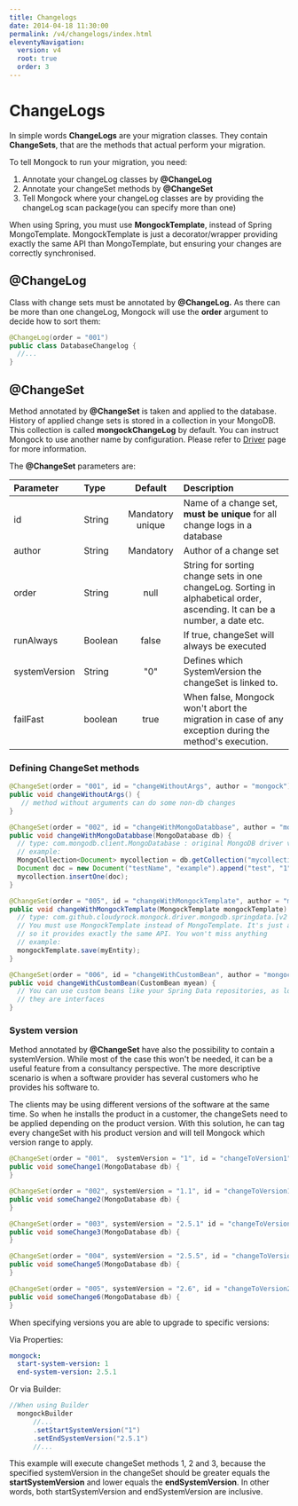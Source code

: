 ```yaml
---
title: Changelogs
date: 2014-04-18 11:30:00 
permalink: /v4/changelogs/index.html
eleventyNavigation:
  version: v4
  root: true
  order: 3
---
```

# ChangeLogs

In simple words **ChangeLogs** are your migration classes. They contain **ChangeSets**, that are the methods that actual perform your migration. 

To tell Mongock to run your migration, you need:

1. Annotate your changeLog classes by **@ChangeLog**
2. Annotate your changeSet methods by **@ChangeSet**
3. Tell Mongock where your changeLog classes are by providing the changeLog scan package\(you can specify more than one\)

<div class="tip">
When using Spring, you must use <b>MongockTemplate</b>, instead of Spring MongoTemplate. MongockTemplate is just a decorator/wrapper providing exactly the same API than MongoTemplate, but ensuring your changes are correctly synchronised. 
</div>

## @ChangeLog

Class with change sets must be annotated by **@ChangeLog.** As there can be more than one changeLog, Mongock will use the **order** argument to decide how to sort them:

```java
@ChangeLog(order = "001")
public class DatabaseChangelog {
  //...
}
```

## @ChangeSet

Method annotated by **@ChangeSet** is taken and applied to the database. History of applied change sets is stored in a collection in your MongoDB.   
This collection is called **mongockChangeLog** by default. You can instruct Mongock to use another name by configuration. Please refer to [Driver](/v4/driver) page for more information.

The **@ChangeSet** parameters are:

| Parameter | Type | Default | Description |
| :--- | :--- | :---: | :--- |
| id | String | Mandatory unique | Name of a change set, **must be unique** for all change logs in a database |
| author | String | Mandatory | Author of a change set |
| order | String | null | String for sorting change sets in one changeLog. Sorting in alphabetical order, ascending. It can be a number, a date etc. |
| runAlways | Boolean | false | If true, changeSet will always be executed |
| systemVersion | String | "0" | Defines which SystemVersion the changeSet is linked to.  |
| failFast | boolean | true | When false, Mongock won't abort the migration in case of any exception during the method's execution.  |

### Defining ChangeSet methods

```java
@ChangeSet(order = "001", id = "changeWithoutArgs", author = "mongock")
public void changeWithoutArgs() {
   // method without arguments can do some non-db changes
}

@ChangeSet(order = "002", id = "changeWithMongoDatabbase", author = "mongock")
public void changeWithMongoDatabbase(MongoDatabase db) {
  // type: com.mongodb.client.MongoDatabase : original MongoDB driver v. 3.x, operations allowed by driver are possible
  // example: 
  MongoCollection<Document> mycollection = db.getCollection("mycollection");
  Document doc = new Document("testName", "example").append("test", "1");
  mycollection.insertOne(doc);
}

@ChangeSet(order = "005", id = "changeWithMongockTemplate", author = "mongock")
public void changeWithMongockTemplate(MongockTemplate mongockTemplate) {
  // type: com.github.cloudyrock.mongock.driver.mongodb.springdata.[v2 | v3].decorator.impl.MongockTemplate
  // You must use MongockTemplate instead of MongoTemplate. It's just a wrapper/decorator
  // so it provides exactly the same API. You won't miss anything
  // example:
  mongockTemplate.save(myEntity);
}

@ChangeSet(order = "006", id = "changeWithCustomBean", author = "mongock")
public void changeWithCustomBean(CustomBean myean) {
  // You can use custom beans like your Spring Data repositories, as long as 
  // they are interfaces
}
```

### System version

Method annotated by **@ChangeSet** have also the possibility to contain a systemVersion. While most of the case this won't be needed, it can be a useful feature from a consultancy perspective. The more descriptive scenario is when a software provider has several customers who he provides his software to. 

The clients may be using different versions of the software at the same time. So when he installs the product in a customer, the changeSets need to be applied depending on the product version. With this solution, he can tag every changeSet with his product version and will tell Mongock which version range to apply.

```java
@ChangeSet(order = "001",  systemVersion = "1", id = "changeToVersion1", author = "mongock")
public void someChange1(MongoDatabase db) {
}

@ChangeSet(order = "002", systemVersion = "1.1", id = "changeToVersion1.1", author = "mongock")
public void someChange2(MongoDatabase db) {
}

@ChangeSet(order = "003", systemVersion = "2.5.1" id = "changeToVersion2.5.1", author = "mongock")
public void someChange3(MongoDatabase db) {
}

@ChangeSet(order = "004", systemVersion = "2.5.5", id = "changeToVersion2.5.5", author = "mongock")
public void someChange5(MongoDatabase db) {
}

@ChangeSet(order = "005", systemVersion = "2.6", id = "changeToVersion2.6", author = "mongock")
public void someChange6(MongoDatabase db) {
}
```

When specifying versions you are able to upgrade to specific versions:

Via Properties:
```yaml
mongock:
  start-system-version: 1
  end-system-version: 2.5.1
```

Or via Builder:
```java
//When using Builder
  mongockBuilder
      //...
      .setStartSystemVersion("1")
      .setEndSystemVersion("2.5.1")
      //... 
```

This example will execute changeSet methods 1, 2 and 3, because the specified systemVersion in the changeSet should be greater equals the **startSystemVersion** and lower equals the **endSystemVersion**. In other words, both startSystemVersion and endSystemVersion are inclusive.



